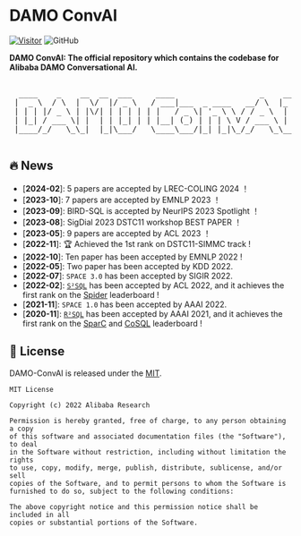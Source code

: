 # DAMO ConvAI

[![Visitor](https://badges.toozhao.com/badges/01G82WSF6R69STRVVVAEQ15943/blue.svg)](https://badges.toozhao.com/stats/01G82WSF6R69STRVVVAEQ15943 "Get your own page views count badge on badges.toozhao.com")  ![GitHub](https://img.shields.io/github/license/AlibabaResearch/DAMO-ConvAI?style=flat-square)

**DAMO ConvAI: The official repository which contains the codebase for Alibaba DAMO Conversational AI.**

<pre id="taag_font_Standard" class="fig" contenteditable="true"><br class="Apple-interchange-newline"/>  ____    _    __  __  ___     ____                  _    ___ 
 |  _ \  / \  |  \/  |/ _ \   / ___|___  _ ____   __/ \  |_ _|
 | | | |/ _ \ | |\/| | | | | | |   / _ \| '_ \ \ / / _ \  | | 
 | |_| / ___ \| |  | | |_| | | |__| (_) | | | \ V / ___ \ | | 
 |____/_/   \_\_|  |_|\___/   \____\___/|_| |_|\_/_/   \_\___|
                                                              </pre>

## 🔥 News
- [**2024-02**]: 5 papers are accepted by LREC-COLING 2024 ！
- [**2023-10**]: 7 papers are accepted by EMNLP 2023 ！
- [**2023-09**]: BIRD-SQL is accepted by NeurIPS 2023 Spotlight ！
- [**2023-08**]: SigDial 2023 DSTC11 workshop BEST PAPER ！
- [**2023-05**]: 9 papers are accepted by ACL 2023 ！
- [**2022-11**]: 🏆 Achieved the 1st rank on DSTC11-SIMMC track !
- [**2022-10**]: Ten paper has been accepted by EMNLP 2022 !
- [**2022-05**]: Two paper has been accepted by KDD 2022.
- [**2022-07**]: `SPACE 3.0` has been accepted by SIGIR 2022.
- [**2022-02**]: [`S²SQL`](https://aclanthology.org/2022.findings-acl.99/) has been accepted by ACL 2022, and it achieves the first rank on the [Spider](https://yale-lily.github.io/spider) leaderboard !
- [**2021-11**]: `SPACE 1.0` has been accepted by AAAI 2022.
- [**2020-11**]: [`R²SQL`](https://arxiv.org/abs/2101.01686) has been accepted by AAAI 2021, and it achieves the first rank on the [SparC](https://yale-lily.github.io/sparc) and [CoSQL](https://yale-lily.github.io/cosql) leaderboard !

## 📝 License

DAMO-ConvAI is released under the [MIT](LICENSE).

```
MIT License

Copyright (c) 2022 Alibaba Research

Permission is hereby granted, free of charge, to any person obtaining a copy
of this software and associated documentation files (the "Software"), to deal
in the Software without restriction, including without limitation the rights
to use, copy, modify, merge, publish, distribute, sublicense, and/or sell
copies of the Software, and to permit persons to whom the Software is
furnished to do so, subject to the following conditions:

The above copyright notice and this permission notice shall be included in all
copies or substantial portions of the Software.
```
